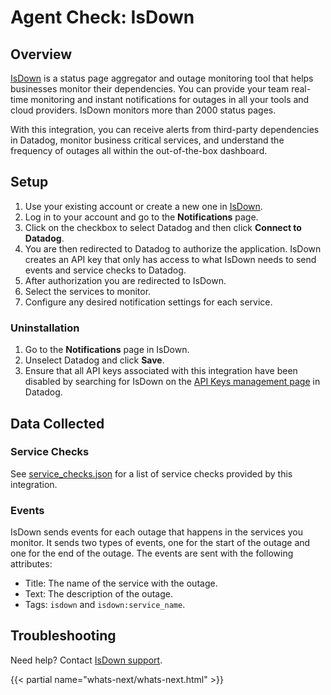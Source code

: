 # Agent Check: IsDown

## Overview

[IsDown][1] is a status page aggregator and outage monitoring tool that helps businesses monitor their dependencies. You can provide your team real-time monitoring and instant notifications for outages in all your tools and cloud providers. IsDown monitors more than 2000 status pages.

With this integration, you can receive alerts from third-party dependencies in Datadog, monitor business critical services, and understand the frequency of outages all within the out-of-the-box dashboard.

## Setup

1. Use your existing account or create a new one in [IsDown][1].
2. Log in to your account and go to the **Notifications** page.
3. Click on the checkbox to select Datadog and then click **Connect to Datadog**.
4. You are then redirected to Datadog to authorize the application. IsDown creates an API key that only has access to what IsDown needs to send events and service checks to Datadog.
5. After authorization you are redirected to IsDown.
6. Select the services to monitor.
7. Configure any desired notification settings for each service.


### Uninstallation

1. Go to the **Notifications** page in IsDown.
2. Unselect Datadog and click **Save**.
3. Ensure that all API keys associated with this integration have been disabled by searching for IsDown on the [API Keys management page][4] in Datadog.


## Data Collected

### Service Checks

See [service_checks.json][3] for a list of service checks provided by this integration.

### Events

IsDown sends events for each outage that happens in the services you monitor. It sends two types of events, one for the start of the outage and one for the end of the outage. The events are sent with the following attributes:
- Title: The name of the service with the outage.
- Text: The description of the outage.
- Tags: `isdown` and `isdown:service_name`.

## Troubleshooting

Need help? Contact [IsDown support][2].

{{< partial name="whats-next/whats-next.html" >}}

[1]: https://isdown.app
[2]: mailto:support@isdown.app
[3]: assets/service_checks.json
[4]: https://app.datadoghq.com/organization-settings/api-keys
[5]: https://www.datadoghq.com/blog/track-provider-outages-isdown-datadog/